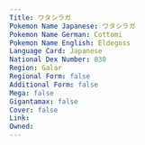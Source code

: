 ```yaml
---
﻿Title: ワタシラガ
Pokemon Name Japanese: ワタシラガ
Pokemon Name German: Cottomi
Pokemon Name English: Eldegoss
Language Card: Japanese
National Dex Number: 830
Region: Galar
Regional Form: false
Additional Form: false
Mega: false
Gigantamax: false
Cover: false
Link: 
Owned: 
---
```

